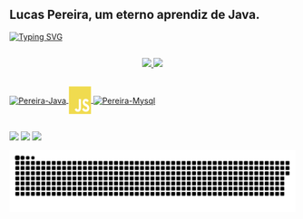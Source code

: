 ## Lucas Pereira, um eterno aprendiz de Java.





[![Typing SVG](https://readme-typing-svg.herokuapp.com/?color=00bfbf&size=35&center=true&vCenter=true&width=1000&lines=Olá.+Eu+sou,+Lucas+Pereira.;Tenho+24+anos.;Moro+em+Barueri+-+SP;Desenvolvedor+Java+Full+Stack+Júnior;Seja+bem-vindo!+:%29)](https://git.io/typing-svg)
##
<div align="center">
  <a href="https://github.com/pereiracaslu">
  <img height="180em" src="https://github-readme-stats.vercel.app/api?username=pereiracaslu&show_icons=true&theme=dark&include_all_commits=true&count_private=true"/>
  <img height="180em" src="https://github-readme-stats.vercel.app/api/top-langs/?username=pereiracaslu&layout=compact&langs_count=7&theme=dark"/>
</div>
                                      
          
  <div style="display: inline_block"><br>
  
  <img align="center" alt="Pereira-Java" height="50" width="40" 
 src="https://cdn.jsdelivr.net/gh/devicons/devicon/icons/java/java-original-wordmark.svg">
  <img align="center" alt="Pereira-Js" height="50" width="40" src="https://raw.githubusercontent.com/devicons/devicon/master/icons/javascript/javascript-plain.svg">
  <img align="center" alt="Pereira-Mysql" height="50" width="40" 
 src="https://cdn.jsdelivr.net/gh/devicons/devicon/icons/mysql/mysql-original-wordmark.svg">
  
</div>

##

<div> 
   <a href="https://instagram.com/pereiraclucas" target="_blank"><img src="https://img.shields.io/badge/-Instagram-%23E4405F?style=for-the-badge&logo=instagram&logoColor=white" target="_blank"></a>
 	  <a href = "mailto:lucascosta2512@gmail.com"><img src="https://img.shields.io/badge/-Gmail-%23333?style=for-the-badge&logo=gmail&logoColor=white" target="_blank"></a>
  <a href="https://https://www.linkedin.com/in/lucas-pereira-1589a4229/" target="_blank"><img src="https://img.shields.io/badge/-LinkedIn-%230077B5?style=for-the-badge&logo=linkedin&logoColor=white" target="_blank"></a> 

  
  ![Snake animation](https://github.com/PedroTrudes/pedrotrudes/blob/output/github-contribution-grid-snake.svg)
</div>
